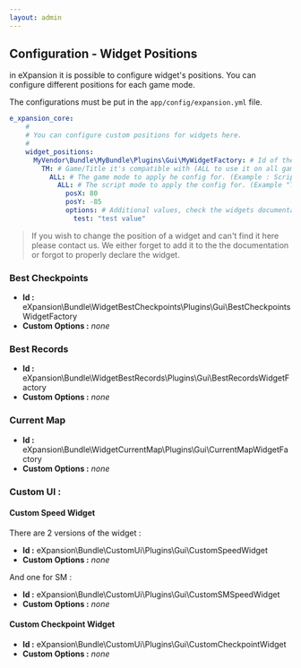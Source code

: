 ```yaml
---
layout: admin
---
```


## Configuration - Widget Positions

in eXpansion it is possible to configure widget's positions. 
You can configure different positions for each game mode. 

The configurations must be put in the `app/config/expansion.yml` file. 
```yaml
e_xpansion_core:
    #
    # You can configure custom positions for widgets here.
    #
    widget_positions:
      MyVendor\Bundle\MyBundle\Plugins\Gui\MyWidgetFactory: # Id of the widget service
        TM: # Game/Title it's compatible with (ALL to use it on all gamemodes)
          ALL: # The game mode to apply he config for. (Example : Script)
            ALL: # The script mode to apply the config for. (Example "TimeAttack.Script.txt")
              posX: 80
              posY: -85
              options: # Additional values, check the widgets documentation.
                test: "test value"
```

> If you wish to change the position of a widget and can't find it here please contact us. 
We either forget to add it to the the documentation or forgot to properly declare the widget.

### Best Checkpoints

* **Id :** eXpansion\Bundle\WidgetBestCheckpoints\Plugins\Gui\BestCheckpointsWidgetFactory
* **Custom Options :** _none_

### Best Records

* **Id :** eXpansion\Bundle\WidgetBestRecords\Plugins\Gui\BestRecordsWidgetFactory
* **Custom Options :** _none_

### Current Map

* **Id :** eXpansion\Bundle\WidgetCurrentMap\Plugins\Gui\CurrentMapWidgetFactory
* **Custom Options :** _none_

### Custom UI : 

#### Custom Speed Widget 

There are 2 versions of the widget : 

* **Id :** eXpansion\Bundle\CustomUi\Plugins\Gui\CustomSpeedWidget
* **Custom Options :** _none_

And one for SM : 

* **Id :** eXpansion\Bundle\CustomUi\Plugins\Gui\CustomSMSpeedWidget
* **Custom Options :** _none_

#### Custom Checkpoint Widget

* **Id :** eXpansion\Bundle\CustomUi\Plugins\Gui\CustomCheckpointWidget
* **Custom Options :** _none_